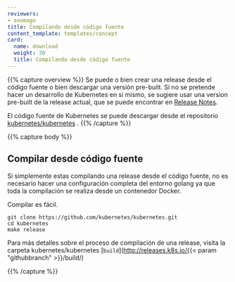 ```yaml
---
reviewers:
- seomago
title: Compilando desde código fuente
content_template: templates/concept
card:
  name: download
  weight: 20
  title: Compilando desde código fuente
---
```

{{% capture overview %}}
Se puede o bien crear una release desde el código fuente o bien descargar una versión pre-built. Si no se pretende hacer un desarrollo de Kubernetes en sí mismo, se sugiere usar una version pre-built de la release actual, que se puede encontrar en [Release Notes](/docs/setup/release/notes/).

El código fuente de Kubernetes se puede descargar desde el repositorio [kubernetes/kubernetes](https://github.com/kubernetes/kubernetes) .
{{% /capture %}}

{{% capture body %}}
## Compilar desde código fuente

Si simplemente estas compilando una release desde el código fuente, no es necesario hacer una configuración completa del entorno golang ya que toda la compilación se realiza desde un contenedor Docker.

Compilar es fácil.

```shell
git clone https://github.com/kubernetes/kubernetes.git
cd kubernetes
make release
```

Para más detalles sobre el proceso de compilación de una release, visita la carpeta kubernetes/kubernetes [`build`](http://releases.k8s.io/{{< param "githubbranch" >}}/build/) 



{{% /capture %}}
